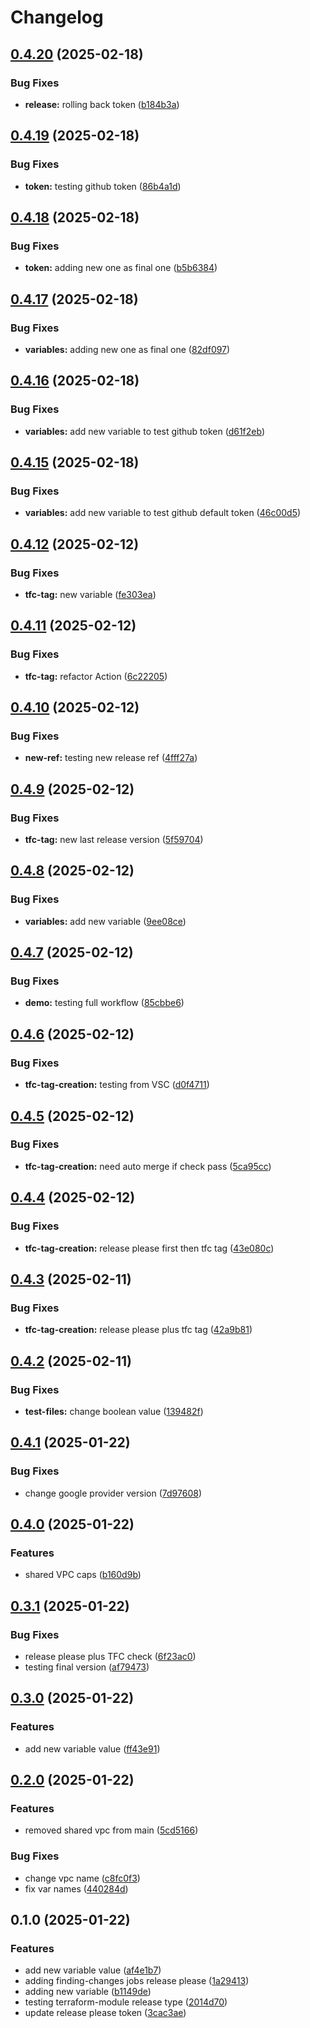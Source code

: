 # Changelog

## [0.4.20](https://github.com/cecuevas-hblf/terraform-h2-beta-feature/compare/v0.4.19...v0.4.20) (2025-02-18)


### Bug Fixes

* **release:** rolling back token ([b184b3a](https://github.com/cecuevas-hblf/terraform-h2-beta-feature/commit/b184b3a534cad0e342b5440661e93e6a86c0b306))

## [0.4.19](https://github.com/cecuevas-hblf/terraform-h2-beta-feature/compare/v0.4.18...v0.4.19) (2025-02-18)


### Bug Fixes

* **token:** testing github token ([86b4a1d](https://github.com/cecuevas-hblf/terraform-h2-beta-feature/commit/86b4a1d927aee5dc1313d12b28a78b0aebc617ce))

## [0.4.18](https://github.com/cecuevas-hblf/terraform-h2-beta-feature/compare/v0.4.17...v0.4.18) (2025-02-18)


### Bug Fixes

* **token:** adding new one as final one ([b5b6384](https://github.com/cecuevas-hblf/terraform-h2-beta-feature/commit/b5b6384d47a39dfcf1bf37150996754717ca2821))

## [0.4.17](https://github.com/cecuevas-hblf/terraform-h2-beta-feature/compare/v0.4.16...v0.4.17) (2025-02-18)


### Bug Fixes

* **variables:** adding new one as final one ([82df097](https://github.com/cecuevas-hblf/terraform-h2-beta-feature/commit/82df09731f4aa4929f407fdf3617dcdb1300c287))

## [0.4.16](https://github.com/cecuevas-hblf/terraform-h2-beta-feature/compare/v0.4.15...v0.4.16) (2025-02-18)


### Bug Fixes

* **variables:** add new variable to test github token ([d61f2eb](https://github.com/cecuevas-hblf/terraform-h2-beta-feature/commit/d61f2eb12578b6403277a802ce7c1f1b417afbe4))

## [0.4.15](https://github.com/cecuevas-hblf/terraform-h2-beta-feature/compare/v0.4.14...v0.4.15) (2025-02-18)


### Bug Fixes

* **variables:** add new variable to test github default token ([46c00d5](https://github.com/cecuevas-hblf/terraform-h2-beta-feature/commit/46c00d500fb458c02a28ca9788102201a3cf0984))

## [0.4.12](https://github.com/cecuevas-hblf/terraform-h2-beta-feature/compare/v0.4.11...v0.4.12) (2025-02-12)


### Bug Fixes

* **tfc-tag:** new variable ([fe303ea](https://github.com/cecuevas-hblf/terraform-h2-beta-feature/commit/fe303eaf6cf6a3a84792f80d3728a22150bdbc07))

## [0.4.11](https://github.com/cecuevas-hblf/terraform-h2-beta-feature/compare/v0.4.10...v0.4.11) (2025-02-12)


### Bug Fixes

* **tfc-tag:** refactor Action ([6c22205](https://github.com/cecuevas-hblf/terraform-h2-beta-feature/commit/6c22205d0aca03f882b6910f27a6ff30f85e4e03))

## [0.4.10](https://github.com/cecuevas-hblf/terraform-h2-beta-feature/compare/v0.4.9...v0.4.10) (2025-02-12)


### Bug Fixes

* **new-ref:** testing new release ref ([4fff27a](https://github.com/cecuevas-hblf/terraform-h2-beta-feature/commit/4fff27a9e68ea1cb6c22f6a16f51eed023da27a0))

## [0.4.9](https://github.com/cecuevas-hblf/terraform-h2-beta-feature/compare/v0.4.8...v0.4.9) (2025-02-12)


### Bug Fixes

* **tfc-tag:** new last release version ([5f59704](https://github.com/cecuevas-hblf/terraform-h2-beta-feature/commit/5f59704e95ad333cf2e7099f1c2ac34098f9d917))

## [0.4.8](https://github.com/cecuevas-hblf/terraform-h2-beta-feature/compare/v0.4.7...v0.4.8) (2025-02-12)


### Bug Fixes

* **variables:** add new variable ([9ee08ce](https://github.com/cecuevas-hblf/terraform-h2-beta-feature/commit/9ee08ce83b7ad017aba2ac4aa1ac3505db05cabd))

## [0.4.7](https://github.com/cecuevas-hblf/terraform-h2-beta-feature/compare/v0.4.6...v0.4.7) (2025-02-12)


### Bug Fixes

* **demo:** testing full workflow ([85cbbe6](https://github.com/cecuevas-hblf/terraform-h2-beta-feature/commit/85cbbe6a305c9f3a325008e4e3facd499d19c3be))

## [0.4.6](https://github.com/cecuevas-hblf/terraform-h2-beta-feature/compare/v0.4.5...v0.4.6) (2025-02-12)


### Bug Fixes

* **tfc-tag-creation:** testing from VSC ([d0f4711](https://github.com/cecuevas-hblf/terraform-h2-beta-feature/commit/d0f47114f7ef4f0f9c6f2e50d0fae368623feea5))

## [0.4.5](https://github.com/cecuevas-hblf/terraform-h2-beta-feature/compare/v0.4.4...v0.4.5) (2025-02-12)


### Bug Fixes

* **tfc-tag-creation:** need auto merge if check pass ([5ca95cc](https://github.com/cecuevas-hblf/terraform-h2-beta-feature/commit/5ca95cc4cb65880853e3738c85b9c026899e6d3d))

## [0.4.4](https://github.com/cecuevas-hblf/terraform-h2-beta-feature/compare/v0.4.3...v0.4.4) (2025-02-12)


### Bug Fixes

* **tfc-tag-creation:** release please first then tfc tag ([43e080c](https://github.com/cecuevas-hblf/terraform-h2-beta-feature/commit/43e080c1f561596cce0d1c65a50567c93876264e))

## [0.4.3](https://github.com/cecuevas-hblf/terraform-h2-beta-feature/compare/v0.4.2...v0.4.3) (2025-02-11)


### Bug Fixes

* **tfc-tag-creation:** release please plus tfc tag ([42a9b81](https://github.com/cecuevas-hblf/terraform-h2-beta-feature/commit/42a9b81130487a6478205ca1d5bf51581ff93c3e))

## [0.4.2](https://github.com/cecuevas-hblf/terraform-h2-beta-feature/compare/v0.4.1...v0.4.2) (2025-02-11)


### Bug Fixes

* **test-files:** change boolean value ([139482f](https://github.com/cecuevas-hblf/terraform-h2-beta-feature/commit/139482f474f9ab1e6c0b320220023b2c6e0b3312))

## [0.4.1](https://github.com/cecuevas-hblf/terraform-h2-beta-feature/compare/v0.4.0...v0.4.1) (2025-01-22)


### Bug Fixes

* change google provider version ([7d97608](https://github.com/cecuevas-hblf/terraform-h2-beta-feature/commit/7d976081d3aec450543513b2b05b065f78c84536))

## [0.4.0](https://github.com/cecuevas-hblf/terraform-h2-beta-feature/compare/v0.3.1...v0.4.0) (2025-01-22)


### Features

* shared VPC caps ([b160d9b](https://github.com/cecuevas-hblf/terraform-h2-beta-feature/commit/b160d9b828328a6c18b023b04c92f8ef9e527a86))

## [0.3.1](https://github.com/cecuevas-hblf/terraform-h2-beta-feature/compare/v0.3.0...v0.3.1) (2025-01-22)


### Bug Fixes

* release please plus TFC check ([6f23ac0](https://github.com/cecuevas-hblf/terraform-h2-beta-feature/commit/6f23ac0cbb2f9c864e939d65a80545292813bb05))
* testing final version ([af79473](https://github.com/cecuevas-hblf/terraform-h2-beta-feature/commit/af79473a830854204d28318e3d4b4ca8773c53de))

## [0.3.0](https://github.com/cecuevas-hblf/terraform-h2-beta-feature/compare/v0.2.0...v0.3.0) (2025-01-22)


### Features

* add new variable value ([ff43e91](https://github.com/cecuevas-hblf/terraform-h2-beta-feature/commit/ff43e9119a02198121278c07af69127b0fc88aea))

## [0.2.0](https://github.com/cecuevas-hblf/terraform-h2-beta-feature/compare/v0.1.0...v0.2.0) (2025-01-22)


### Features

* removed shared vpc from main ([5cd5166](https://github.com/cecuevas-hblf/terraform-h2-beta-feature/commit/5cd5166c34c77975de162e45e8eccc949a2d9513))


### Bug Fixes

* change vpc name ([c8fc0f3](https://github.com/cecuevas-hblf/terraform-h2-beta-feature/commit/c8fc0f31859e21c30784ee559b127d355f2f96f0))
* fix var names ([440284d](https://github.com/cecuevas-hblf/terraform-h2-beta-feature/commit/440284d0777d044b463fe74f29b959d0529cdf81))

## 0.1.0 (2025-01-22)


### Features

* add new variable value ([af4e1b7](https://github.com/cecuevas-hblf/terraform-h2-beta-feature/commit/af4e1b7bbf81df17c335bb3fd16d56241122a0a1))
* adding finding-changes jobs release please ([1a29413](https://github.com/cecuevas-hblf/terraform-h2-beta-feature/commit/1a29413b0a6087d1bc51b083e4642836fadc7520))
* adding new variable ([b1149de](https://github.com/cecuevas-hblf/terraform-h2-beta-feature/commit/b1149dea1cada155276c1c180006564c2a116ece))
* testing terraform-module release type ([2014d70](https://github.com/cecuevas-hblf/terraform-h2-beta-feature/commit/2014d707651a5004eab425641f2d5dae85746cbc))
* update release please token ([3cac3ae](https://github.com/cecuevas-hblf/terraform-h2-beta-feature/commit/3cac3aede89ba54344b40e6ea1a2ace57f5e7579))
